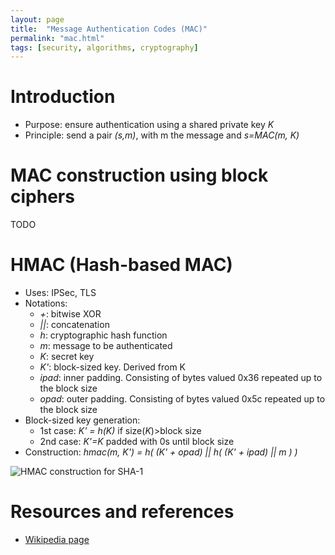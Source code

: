 ```yaml
---
layout: page
title:  "Message Authentication Codes (MAC)"
permalink: "mac.html"
tags: [security, algorithms, cryptography]
---
```

# Introduction
* Purpose: ensure authentication using a shared private key *K*
* Principle: send a pair *(s,m)*, with m the message and *s=MAC(m, K)*


# MAC construction using block ciphers
TODO

# HMAC (Hash-based MAC)
* Uses: IPSec, TLS
* Notations:
  * *+*: bitwise XOR
  * *\|\|*: concatenation
  * *h*: cryptographic hash function
  * *m*: message to be authenticated
  * *K*: secret key
  * *K'*: block-sized key. Derived from K
  * *ipad*: inner padding. Consisting of bytes valued 0x36 repeated up to the block size
  * *opad*: outer padding. Consisting of bytes valued 0x5c repeated up to the block size
* Block-sized key generation:
  * 1st case: *K' = h(K)* if size(*K*)>block size
  * 2nd case: *K'=K* padded with 0s until block size
* Construction: *hmac(m, K') = h( (K' + opad) \|\| h( (K' + ipad) \|\| m ) )*

![HMAC construction for SHA-1](https://upload.wikimedia.org/wikipedia/commons/thumb/7/7f/SHAhmac.svg/1280px-SHAhmac.svg.png)



# Resources and references
* [Wikipedia page](https://en.wikipedia.org/wiki/HMAC)
